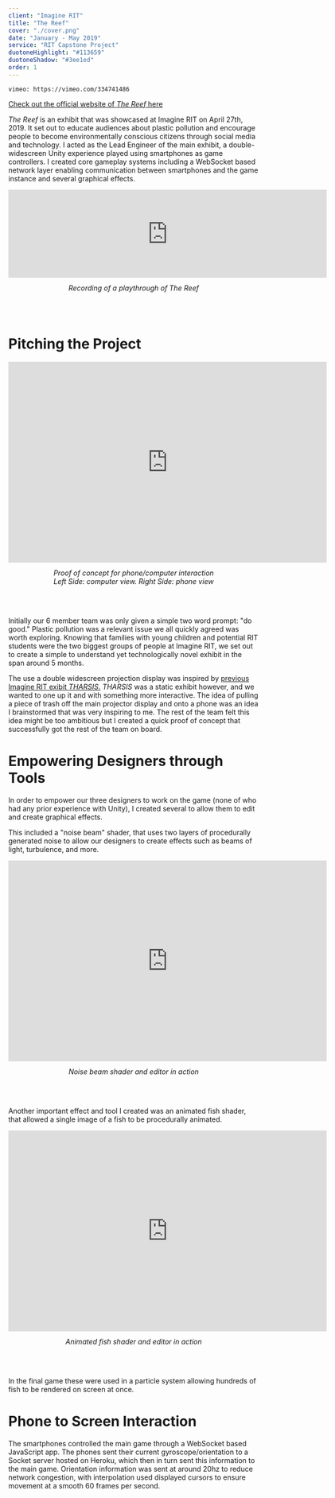 ```yaml
---
client: "Imagine RIT"
title: "The Reef"
cover: "./cover.png"
date: "January - May 2019"
service: "RIT Capstone Project"
duotoneHighlight: "#113659"
duotoneShadow: "#3ee1ed"
order: 1
---
```


`vimeo: https://vimeo.com/334741486`

[Check out the official website of *The Reef* here](https://designed.cad.rit.edu/nmcapstone/project/the-reef)

*The Reef* is an exhibit that was showcased at Imagine RIT on April 27th, 2019. It set out to educate audiences about plastic pollution and encourage people to become environmentally conscious citizens through social media and technology. I acted as the Lead Engineer of the main exhibit, a double-widescreen Unity experience played using smartphones as game controllers. I created core gameplay systems including a WebSocket based network layer enabling communication between smartphones and the game instance and several graphical effects.


<iframe src="https://player.vimeo.com/video/334808142" width="640" height="177" frameborder="0" allow="autoplay; fullscreen" allowfullscreen>
</iframe>

<div style="width: 100%; text-align: center; padding-bottom: 48px; padding-top:12px;">
    <em>
        Recording of a playthrough of The Reef
    </em>
</div>

# Pitching the Project

<iframe src='https://gfycat.com/ifr/ExemplarySecondaryCockatiel' title="Proof of concept for phone/computer interaction" frameborder='0' scrolling='no' allowfullscreen width='640' height='404'></iframe>

<div style="width: 100%; text-align: center; padding-bottom: 48px; padding-top:12px;">
    <em>
        Proof of concept for phone/computer interaction
        <br /> Left Side: computer view. Right Side: phone view
    </em>
</div>

Initially our 6 member team was only given a simple two word prompt: "do good." Plastic pollution was a relevant issue we all quickly agreed was worth exploring. Knowing that families with young children and potential RIT students were the two biggest groups of people at Imagine RIT, we set out to create a simple to understand yet technologically novel exhibit in the span around 5 months.

The use a double widescreen projection display was inspired by [previous Imagine RIT exibit *THARSIS*.](https://www.youtube.com/watch?v=xGYJ0FaGlvw)
*THARSIS* was a static exhibit however, and we wanted to one up it and with something more interactive. The idea of pulling a
piece of trash off the main projector display and onto a phone was an idea I brainstormed that was very inspiring to me.
The rest of the team felt this idea might be too ambitious but I created a quick proof of concept that successfully
got the rest of the team on board.

# Empowering Designers through Tools

In order to empower our three designers to work on the game (none of who had any prior experience with Unity),
I created several to allow them to edit and create graphical effects.

This included a "noise beam" shader, that uses two layers of procedurally generated noise to allow our designers
to create effects such as beams of light, turbulence, and more.

<iframe src='https://gfycat.com/ifr/weeklyadoredindianspinyloach' title="Noise beam shader and editor in action" frameborder='0' scrolling='no' allowfullscreen width='640' height='404'></iframe>

<div style="width: 100%; text-align: center; padding-bottom: 48px; padding-top:12px;">
    <em>
        Noise beam shader and editor in action
    </em>
</div>

Another important effect and tool I created was an animated fish shader, that allowed a single image of a fish
to be procedurally animated.

<iframe src='https://gfycat.com/ifr/temptingseveralhaddock' title="Animated fish shader and editor in action" frameborder='0' scrolling='no' allowfullscreen width='640' height='404'></iframe>

<div style="width: 100%; text-align: center; padding-bottom: 48px; padding-top:12px;">
    <em>
        Animated fish shader and editor in action
    </em>
</div>

In the final game these were used in a particle system allowing hundreds of fish to be rendered on screen at once.

# Phone to Screen Interaction

The smartphones controlled the main game through a WebSocket based JavaScript app.
The phones sent their current gyroscope/orientation to a Socket server hosted on
Heroku, which then in turn sent this information to the main game. Orientation information was sent
at around 20hz to reduce network congestion, with interpolation used
displayed cursors to ensure movement at a smooth 60 frames per second.
